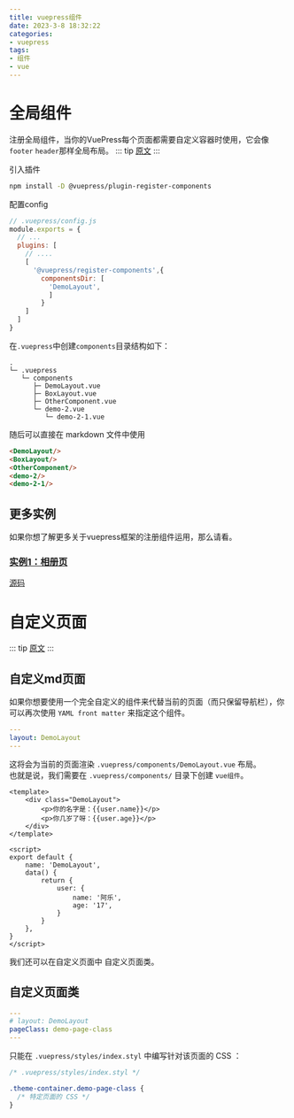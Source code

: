 ```yaml
---
title: vuepress组件
date: 2023-3-8 18:32:22
categories:
- vuepress
tags:
- 组件
- vue
---
```

# 全局组件
注册全局组件，当你的VuePress每个页面都需要自定义容器时使用，它会像`footer` `header`那样全局布局。
::: tip
[原文](https://www.vuepress.cn/plugin/official/plugin-register-components.html#vuepress-plugin-register-components)
:::

引入插件
```sh
npm install -D @vuepress/plugin-register-components
```
配置config
```js
// .vuepress/config.js
module.exports = {
  // ...
  plugins: [
    // ....
    [
      '@vuepress/register-components',{
        componentsDir: [
          'DemoLayout',
          ]
        }
    ]
  ]
}
```
在`.vuepress`中创建`components`目录结构如下：
```
.
└─ .vuepress
   └─ components
      ├─ DemoLayout.vue
      ├─ BoxLayout.vue
      ├─ OtherComponent.vue
      └─ demo-2.vue
         └─ demo-2-1.vue
```
随后可以直接在 markdown 文件中使用
```md
<DemoLayout/>
<BoxLayout/>
<OtherComponent/>
<demo-2/>
<demo-2-1/>
```

## 更多实例
如果你想了解更多关于vuepress框架的注册组件运用，那么请看。
### [实例1：相册页](/remember/)  
[源码]()  

<!-- <RecoDemo :collapse="true">
  <template slot="code-template">
    <<< @/.vuepress/components/BoxLayout.vue?template
  </template>
  <template slot="code-script">
    <<< @/.vuepress/components/BoxLayout.vue?script
  </template>
  <template slot="code-style">
    <<< @/.vuepress/components/BoxLayout.vue?style
  </template>
</RecoDemo> -->

# 自定义页面
::: tip
[原文](https://v1.vuepress.vuejs.org/zh/theme/default-theme-config.html#%E7%89%B9%E5%AE%9A%E9%A1%B5%E9%9D%A2%E7%9A%84%E8%87%AA%E5%AE%9A%E4%B9%89%E5%B8%83%E5%B1%80)
:::

## 自定义md页面
如果你想要使用一个完全自定义的组件来代替当前的页面（而只保留导航栏），你可以再次使用 `YAML front matter` 来指定这个组件。
```yaml
---
layout: DemoLayout
---
```
这将会为当前的页面渲染 `.vuepress/components/DemoLayout.vue` 布局。  
也就是说，我们需要在 `.vuepress/components/` 目录下创建 `vue组件`。
```vue
<template>
    <div class="DemoLayout">
        <p>你的名字是：{{user.name}}</p>
        <p>你几岁了呀：{{user.age}}</p>
    </div>
</template>

<script>
export default {
    name: 'DemoLayout',
    data() {
        return {
            user: {
                name: '阿乐',
                age: '17',
            }
        }
    },
}
</script>
```
我们还可以在自定义页面中 自定义页面类。
## 自定义页面类
```yaml
---
# layout: DemoLayout
pageClass: demo-page-class
---
```
只能在 `.vuepress/styles/index.styl` 中编写针对该页面的 CSS ：
```css
/* .vuepress/styles/index.styl */

.theme-container.demo-page-class {
  /* 特定页面的 CSS */
}
```


<Vssue :title="$title" />